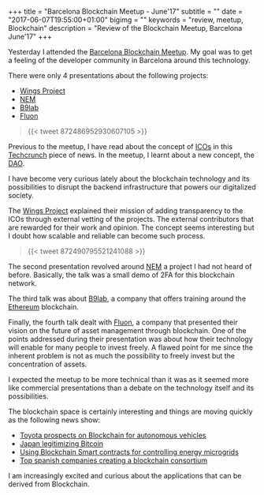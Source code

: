 +++
title = "Barcelona Blockchain Meetup - June'17"
subtitle = ""
date = "2017-06-07T19:55:00+01:00"
bigimg = ""
keywords = "review, meetup, Blockchain"
description = "Review of the Blockchain Meetup, Barcelona June'17"
+++

Yesterday I attended the [Barcelona Blockchain Meetup](https://www.meetup.com/barcelonablockchain/events/239809893/). My goal was to get a feeling of the developer community in Barcelona around this technology.
<!--more-->

There were only 4 presentations about the following projects:

* [Wings Project](https://wingsfoundation.ch/)
* [NEM](https://www.nem.io/)
* [B9lab](https://www.b9lab.com)
* [Fluon](http://fluons.org/)

<blockquote class="twitter-tweet tw-align-center">{{< tweet 872486952930607105 >}}</blockquote>

Previous to the meetup, I have read about the concept of [ICOs](https://en.wikipedia.org/wiki/Initial_coin_offering) in this [Techcrunch](https://techcrunch.com/2017/06/01/brave-ico-35-million-30-seconds-brendan-eich/) piece of news. In the meetup, I learnt about a new concept, the [DAO](https://en.wikipedia.org/wiki/Decentralized_autonomous_organization).

I have become very curious lately about the blockchain technology and its possibilities to disrupt the backend infrastructure that powers our digitalized society.

The [Wings Project](https://wingsfoundation.ch/) explained their mission of adding transparency to the ICOs through external vetting of the projects. The external contributors that are rewarded for their work and opinion. The concept seems interesting but I doubt how scalable and reliable can become such process.

<blockquote class="twitter-tweet tw-align-center">{{< tweet 872490795521241088 >}}</blockquote>

The second presentation revolved around [NEM](https://www.nem.io/) a project I had not heard of before. Basically, the talk was a small demo of 2FA for this blockchain network.

The third talk was about [B9lab](https://www.b9lab.com), a company that offers training around the [Ethereum](https://www.ethereum.org/) blockchain.

Finally, the fourth talk dealt with [Fluon](http://fluons.org/), a company that presented their vision on the future of asset management through blockchain. One of the points addressed during their presentation was about how their technology will enable for many people to invest freely. A flawed point for me since the inherent problem is not as much the possibility to freely invest but the concentration of assets.

I expected the meetup to be more technical than it was as it seemed more like commercial presentations than a debate on the technology itself and its possibilities.

The blockchain space is certainly interesting and things are moving quickly as the following news show:

- [Toyota prospects on Blockchain for autonomous vehicles](https://techcrunch.com/2017/05/22/toyota-pushes-into-blockchain-tech-to-enable-the-next-generation-of-cars/)
- [Japan legitimizing Bitcoin](http://spectrum.ieee.org/tech-talk/computing/it/japan-takes-lead-in-legitimizing-digital-currencies)
- [Using Blockchain Smart contracts for controlling energy microgrids](https://arxiv.org/pdf/1705.01453.pdf)
- [Top spanish companies creating a blockchain consortium](http://www.coindesk.com/spanish-banks-back-red-lyra-blockchain-consortium/)

I am increasingly excited and curious about the applications that can be derived from Blockchain.
